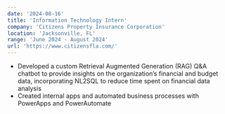 ```yaml
---
date: '2024-08-16'
title: 'Information Technology Intern'
company: 'Citizens Property Insurance Corporation'
location: 'Jacksonville, FL'
range: 'June 2024 - August 2024'
url: 'https://www.citizensfla.com/'
---
```


- Developed a custom Retrieval Augmented Generation (RAG) Q&A chatbot to provide insights on the organization’s
financial and budget data, incorporating NL2SQL to reduce time spent on financial data analysis
- Created internal apps and automated business processes with PowerApps and PowerAutomate